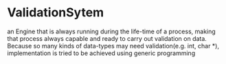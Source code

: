 # ValidationSytem
an Engine that is always running during the life-time of a process, making that process always capable and ready to carry out validation on data. Because so many kinds of data-types may need validation(e.g. int, char *),  implementation is tried to be achieved using generic programming
